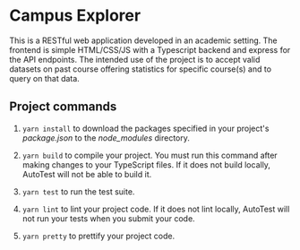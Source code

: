 # Campus Explorer

This is a RESTful web application developed in an academic setting. The frontend is simple HTML/CSS/JS with a Typescript backend and express for the API endpoints. The intended use of the project is to accept valid datasets on past course offering statistics for specific course(s) and to query on that data. 


## Project commands

1. `yarn install` to download the packages specified in your project's *package.json* to the *node_modules* directory.

1. `yarn build` to compile your project. You must run this command after making changes to your TypeScript files. If it does not build locally, AutoTest will not be able to build it.

1. `yarn test` to run the test suite.

1. `yarn lint` to lint your project code. If it does not lint locally, AutoTest will not run your tests when you submit your code.

1. `yarn pretty` to prettify your project code.

